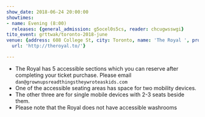 ```yaml
---
show_date: 2018-06-24 20:00:00
showtimes:
- name: Evening (8:00)
  releases: {general_admission: g5ocel0s5cs, reader: chcugwsswgi}
tito_event: grttwak/toronto-2018-june
venue: {address: 608 College St, city: Toronto, name: 'The Royal ', province: 'ON',
  url: 'http://theroyal.to/'}

---
```


- The Royal has 5 accessible sections which you can reserve after completing your ticket purchase. Please email `dan@grownupsreadthingstheywroteaskids.com`
- One of the accessible seating areas has space for two mobility devices.
- The other three are for single mobile devices with 2-3 seats beside them.
- Please note that the Royal does not have accessible washrooms